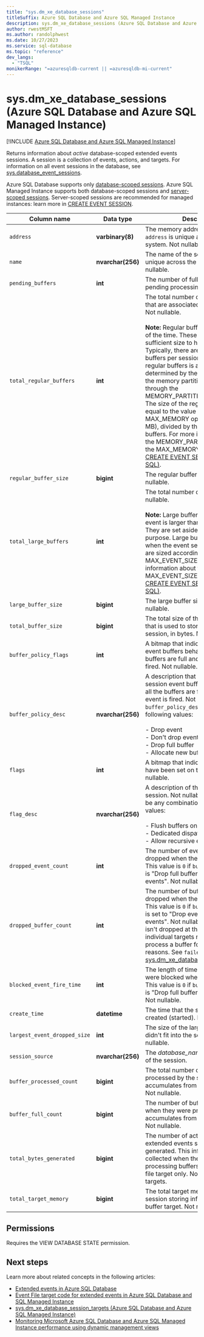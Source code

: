 ```yaml
---
title: "sys.dm_xe_database_sessions"
titleSuffix: Azure SQL Database and Azure SQL Managed Instance
description: sys.dm_xe_database_sessions (Azure SQL Database and Azure SQL Managed Instance)
author: rwestMSFT
ms.author: randolphwest
ms.date: 10/27/2023
ms.service: sql-database
ms.topic: "reference"
dev_langs:
  - "TSQL"
monikerRange: "=azuresqldb-current || =azuresqldb-mi-current"
---
```

# sys.dm_xe_database_sessions (Azure SQL Database and Azure SQL Managed Instance)

[!INCLUDE [Azure SQL Database and Azure SQL Managed Instance](../../includes/applies-to-version/asdb-asdbmi.md)]

Returns information about *active* database-scoped extended events sessions. A session is a collection of events, actions, and targets. For information on all event sessions in the database, see [sys.database_event_sessions](../system-catalog-views/sys-database-event-sessions-azure-sql-database.md).

Azure SQL Database supports only [database-scoped sessions](/azure/azure-sql/database/xevent-db-diff-from-svr). Azure SQL Managed Instance supports both database-scoped sessions and [server-scoped sessions](../extended-events/extended-events.md). Server-scoped sessions are recommended for managed instances: learn more in [CREATE EVENT SESSION](../../t-sql/statements/create-event-session-transact-sql.md#code-examples-can-differ-for-azure-sql-database-and-sql-managed-instance).

| Column name | Data type | Description |
| --- | --- | --- |
| `address` | **varbinary(8)** | The memory address of the session. `address` is unique across the local system. Not nullable. |
| `name` | **nvarchar(256)** | The name of the session. `name` is unique across the local system. Not nullable. |
| `pending_buffers` | **int** | The number of full buffers that are pending processing. Not nullable. |
| `total_regular_buffers` | **int** | The total number of regular buffers that are associated with the session. Not nullable.<br /><br />**Note:** Regular buffers are used most of the time. These buffers are of sufficient size to hold many events. Typically, there are three or more buffers per session. The number of regular buffers is automatically determined by the server, based on the memory partitioning that is set through the MEMORY_PARTITION_MODE option. The size of the regular buffers is equal to the value of the MAX_MEMORY option (default of 4 MB), divided by the number of buffers. For more information about the MEMORY_PARTITION_MODE and the MAX_MEMORY options, see [CREATE EVENT SESSION (Transact-SQL)](../../t-sql/statements/create-event-session-transact-sql.md). |
| `regular_buffer_size` | **bigint** | The regular buffer size, in bytes. Not nullable. |
| `total_large_buffers` | **int** | The total number of large buffers. Not nullable.<br /><br />**Note:** Large buffers are used when an event is larger than a regular buffer. They are set aside explicitly for this purpose. Large buffers are allocated when the event session starts, and are sized according to the MAX_EVENT_SIZE option. For more information about the MAX_EVENT_SIZE option, see [CREATE EVENT SESSION (Transact-SQL)](../../t-sql/statements/create-event-session-transact-sql.md). |
| `large_buffer_size` | **bigint** | The large buffer size, in bytes. Not nullable. |
| `total_buffer_size` | **bigint** | The total size of the memory buffer that is used to store events for the session, in bytes. Not nullable. |
| `buffer_policy_flags` | **int** | A bitmap that indicates how session event buffers behave when all the buffers are full and a new event is fired. Not nullable. |
| `buffer_policy_desc` | **nvarchar(256)** | A description that indicates how session event buffers behave when all the buffers are full and a new event is fired. Not nullable. `buffer_policy_desc` can be one of the following values:<br /><br />- Drop event<br />- Don't drop events<br />- Drop full buffer<br />- Allocate new buffer |
| `flags` | **int** | A bitmap that indicates the flags that have been set on the session. Not nullable. |
| `flag_desc` | **nvarchar(256)** | A description of the flags set on the session. Not nullable. `flag_desc` can be any combination of the following values:<br /><br />- Flush buffers on close<br />- Dedicated dispatcher<br />- Allow recursive events |
| `dropped_event_count` | **int** | The number of events that were dropped when the buffers were full. This value is `0` if `buffer_policy_desc` is "Drop full buffer" or "Don't drop events". Not nullable. |
| `dropped_buffer_count` | **int** | The number of buffers that were dropped when the buffers were full. This value is `0` if `buffer_policy_desc` is set to "Drop event" or "Don't drop events". Not nullable. Even if a buffer isn't dropped at the session level, individual targets may still fail to process a buffer for target specific reasons. See `failed_buffer_count` in [sys.dm_xe_database_session_targets](sys-dm-xe-database-session-targets-azure-sql-database.md). |
| `blocked_event_fire_time` | **int** | The length of time that event firings were blocked when buffers were full. This value is `0` if `buffer_policy_desc` is "Drop full buffer" or "Drop event". Not nullable. |
| `create_time` | **datetime** | The time that the session was created (started). Not nullable. |
| `largest_event_dropped_size` | **int** | The size of the largest event that didn't fit into the session buffer. Not nullable. |
| `session_source` | **nvarchar(256)** | The *database_name* that is the scope of the session. |
| `buffer_processed_count` | **bigint** | The total number of buffers processed by the session and accumulates from start of session. Not nullable. |
| `buffer_full_count` | **bigint** | The number of buffers that were full when they were processed and accumulates from start of session. Not nullable. |
| `total_bytes_generated` | **bigint** | The number of actual bytes that the extended events session has generated. This information is collected when the session is processing buffers and applies to the file target only. No tracking for other targets. |
| `total_target_memory` | **bigint** | The total target memory in bytes for a session storing information in a ring buffer target. Not nullable. |

## Permissions

Requires the VIEW DATABASE STATE permission.

## Next steps

Learn more about related concepts in the following articles:

- [Extended events in Azure SQL Database](/azure/azure-sql/database/xevent-db-diff-from-svr)
- [Event File target code for extended events in Azure SQL Database and SQL Managed Instance](/azure/azure-sql/database/xevent-code-event-file)
- [sys.dm_xe_database_session_targets (Azure SQL Database and Azure SQL Managed Instance)](sys-dm-xe-database-session-targets-azure-sql-database.md)
- [Monitoring Microsoft Azure SQL Database and Azure SQL Managed Instance performance using dynamic management views](/azure/azure-sql/database/monitoring-with-dmvs)
